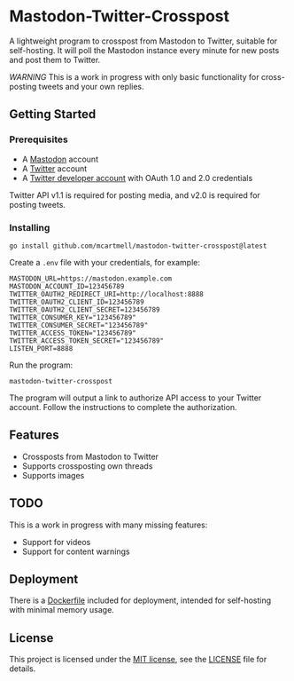 # Mastodon-Twitter-Crosspost

A lightweight program to crosspost from Mastodon to Twitter, suitable for self-hosting. It will poll the Mastodon instance every minute for new posts and post them to Twitter.

*WARNING* This is a work in progress with only basic functionality for cross-posting tweets and your own replies.

## Getting Started

### Prerequisites

- A [Mastodon](https://mastodon.social/) account
- A [Twitter](https://twitter.com/) account
- A [Twitter developer account](https://developer.twitter.com/) with OAuth 1.0 and 2.0 credentials

Twitter API v1.1 is required for posting media, and v2.0 is required for posting tweets.

### Installing

```
go install github.com/mcartmell/mastodon-twitter-crosspost@latest
```

Create a `.env` file with your credentials, for example:

```
MASTODON_URL=https://mastodon.example.com
MASTODON_ACCOUNT_ID=123456789
TWITTER_OAUTH2_REDIRECT_URI=http://localhost:8888
TWITTER_OAUTH2_CLIENT_ID=123456789
TWITTER_OAUTH2_CLIENT_SECRET=123456789
TWITTER_CONSUMER_KEY="123456789"
TWITTER_CONSUMER_SECRET="123456789"
TWITTER_ACCESS_TOKEN="123456789"
TWITTER_ACCESS_TOKEN_SECRET="123456789"
LISTEN_PORT=8888
```

Run the program:

    mastodon-twitter-crosspost

The program will output a link to authorize API access to your Twitter account. Follow the instructions to complete the authorization.

## Features

- Crossposts from Mastodon to Twitter
- Supports crossposting own threads
- Supports images

## TODO

This is a work in progress with many missing features:

- Support for videos
- Support for content warnings

## Deployment

There is a [Dockerfile](Dockerfile) included for deployment, intended for self-hosting with minimal memory usage.

## License

This project is licensed under the [MIT license](LICENSE), see the [LICENSE](LICENSE) file for details.
